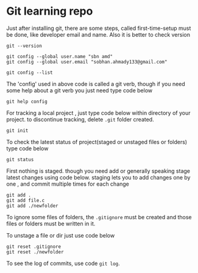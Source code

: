 # Git learning repo

Just after installing git, there are some steps, called first-time-setup must be done, like developer email and name. Also it is better to check version

```
git --version

git config --global user.name "sbn amd"
git config --global user.email "sobhan.ahmady133@gmail.com"

git config --list
```

The 'config' used in above code is called a git verb, though if you need some help about a git verb you just need type code below

```
git help config
```
For tracking a local project , just type code below within directory of your project. to discontinue tracking, delete `.git` folder created.

```
git init
```

To check the latest status of project(staged or unstaged files or folders) type code below

```
git status
```

First nothing is staged. though you need add or generally speaking stage latest changes using code below. staging lets you to add changes one by one , and commit multiple times for each change

```
git add .
git add file.c
git add ./newfolder
```

To ignore some files of folders, the `.gitignore` must be created and those files or folders must be written in it.

To unstage a file or dir just use code below

```
git reset .gitignore
git reset ./newfolder
```

To see the log of commits, use code `git log`.
